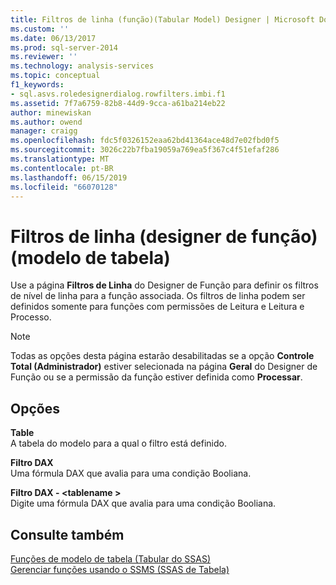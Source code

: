```yaml
---
title: Filtros de linha (função)(Tabular Model) Designer | Microsoft Docs
ms.custom: ''
ms.date: 06/13/2017
ms.prod: sql-server-2014
ms.reviewer: ''
ms.technology: analysis-services
ms.topic: conceptual
f1_keywords:
- sql.asvs.roledesignerdialog.rowfilters.imbi.f1
ms.assetid: 7f7a6759-82b8-44d9-9cca-a61ba214eb22
author: minewiskan
ms.author: owend
manager: craigg
ms.openlocfilehash: fdc5f0326152eaa62bd41364ace48d7e02fbd0f5
ms.sourcegitcommit: 3026c22b7fba19059a769ea5f367c4f51efaf286
ms.translationtype: MT
ms.contentlocale: pt-BR
ms.lasthandoff: 06/15/2019
ms.locfileid: "66070128"
---
```

# <a name="row-filters-role-designertabular-model"></a>Filtros de linha (designer de função) (modelo de tabela)
  Use a página **Filtros de Linha** do Designer de Função para definir os filtros de nível de linha para a função associada. Os filtros de linha podem ser definidos somente para funções com permissões de Leitura e Leitura e Processo.  
  
> [!NOTE]  
>  Todas as opções desta página estarão desabilitadas se a opção **Controle Total (Administrador)** estiver selecionada na página **Geral** do Designer de Função ou se a permissão da função estiver definida como **Processar**.  
  
## <a name="options"></a>Opções  
 **Table**  
 A tabela do modelo para a qual o filtro está definido.  
  
 **Filtro DAX**  
 Uma fórmula DAX que avalia para uma condição Booliana.  
  
 **Filtro DAX - \<tablename >**  
 Digite uma fórmula DAX que avalia para uma condição Booliana.  
  
## <a name="see-also"></a>Consulte também  
 [Funções de modelo de tabela &#40;Tabular do SSAS&#41;](tabular-models/roles-ssas-tabular.md)   
 [Gerenciar funções usando o SSMS &#40;SSAS de Tabela&#41;](tabular-models/manage-roles-by-using-ssms-ssas-tabular.md)  
  
  
